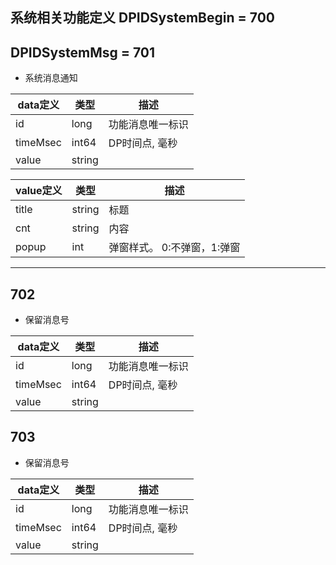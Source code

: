 ## 系统相关功能定义 DPIDSystemBegin = 700 
## DPIDSystemMsg = 701

*  系统消息通知

|  data定义 |    类型| 描述 | 
|---|---|---|
|id|long| 功能消息唯一标识|
|timeMsec| int64| DP时间点, 毫秒 |
|value|string| |


|  value定义 |  类型|   描述 | 
|---|---|---|
|title|string| 标题 |
|cnt|string| 内容 |
|popup|int| 弹窗样式。 0:不弹窗，1:弹窗 |

---

## 702

*  保留消息号

|  data定义 |    类型| 描述 | 
|---|---|---|
|id|long| 功能消息唯一标识|
|timeMsec| int64| DP时间点, 毫秒 |
|value|string| |

## 703

*  保留消息号

|  data定义 |    类型| 描述 | 
|---|---|---|
|id|long| 功能消息唯一标识|
|timeMsec| int64| DP时间点, 毫秒 |
|value|string| |
